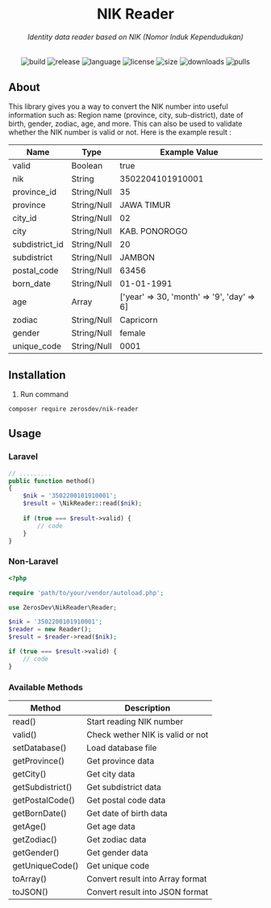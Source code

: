 <h1 align="center">NIK Reader</h1>
<h6 align="center">Identity data reader based on NIK (Nomor Induk Kependudukan)</h6>

<p align="center">
  <img src="https://github.com/ZerosDev/nik-reader/workflows/build/badge.svg" alt="build"/>
  <img src="https://img.shields.io/github/v/release/ZerosDev/nik-reader?include_prereleases" alt="release"/>
  <img src="https://img.shields.io/github/languages/top/ZerosDev/nik-reader" alt="language"/>
  <img src="https://img.shields.io/github/license/ZerosDev/nik-reader" alt="license"/>
  <img src="https://img.shields.io/github/languages/code-size/ZerosDev/nik-reader" alt="size"/>
  <img src="https://img.shields.io/github/downloads/ZerosDev/nik-reader/total" alt="downloads"/>
  <img src="https://img.shields.io/badge/PRs-welcome-brightgreen.svg" alt="pulls"/>
</p>

## About

This library gives you a way to convert the NIK number into useful information such as: Region name (province, city, sub-district), date of birth, gender, zodiac, age, and more. This can also be used to validate whether the NIK number is valid or not.
Here is the example result :

| Name           | Type        | Example Value                              |
|----------------|-------------|---------------------------------------------
| valid          | Boolean     | true                                       |
| nik            | String      | 3502204101910001                           |
| province_id    | String/Null | 35                                         |
| province       | String/Null | JAWA TIMUR                                 |
| city_id        | String/Null | 02                                         |
| city           | String/Null | KAB. PONOROGO                              |
| subdistrict_id | String/Null | 20                                         |
| subdistrict    | String/Null | JAMBON                                     |
| postal_code    | String/Null | 63456                                      |
| born_date      | String/Null | 01-01-1991                                 |
| age            | Array       | ['year' => 30, 'month' => '9', 'day' => 6] |
| zodiac         | String/Null | Capricorn                                  |
| gender         | String/Null | female                                     |
| unique_code    | String/Null | 0001                                       |

## Installation

1. Run command
<pre><code>composer require zerosdev/nik-reader</code></pre>

## Usage

### Laravel

```php
// .........
public function method()
{
    $nik = '3502200101910001';
    $result = \NikReader::read($nik);
    
    if (true === $result->valid) {
        // code
    }
}
```

### Non-Laravel

```php
<?php

require 'path/to/your/vendor/autoload.php';

use ZerosDev\NikReader\Reader;

$nik = '3502200101910001';
$reader = new Reader();
$result = $reader->read($nik);

if (true === $result->valid) {
    // code
}
```

### Available Methods

| Method                    | Description                      |
|---------------------------|----------------------------------|
| read()                    | Start reading NIK number         |
| valid()                   | Check wether NIK is valid or not |
| setDatabase()             | Load database file               |
| getProvince()             | Get province data                |
| getCity()                 | Get city data                    |
| getSubdistrict()          | Get subdistrict data             |
| getPostalCode()           | Get postal code data             |
| getBornDate()             | Get date of birth data           |
| getAge()                  | Get age data                     |
| getZodiac()               | Get zodiac data                  |
| getGender()               | Get gender data                  |
| getUniqueCode()           | Get unique code                  |
| toArray()                 | Convert result into Array format |
| toJSON()                  | Convert result into JSON format  |
